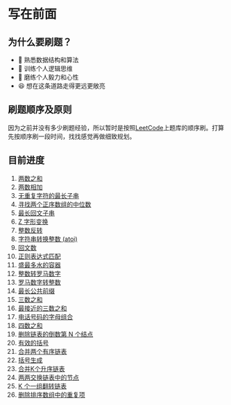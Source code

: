 # 写在前面

## 为什么要刷题？

* 👀 熟悉数据结构和算法
* 🧠 训练个人逻辑思维
* 👨 磨练个人毅力和心性
* 😆 想在这条道路走得更远更敞亮

## 刷题顺序及原则

因为之前并没有多少刷题经验，所以暂时是按照[LeetCode](https://leetcode-cn.com/)上题库的顺序刷。打算先按顺序刷一段时间，找找感觉再做细致规划。

## 目前进度

1. [两数之和](./two-sum.md)
2. [两数相加](./add-two-numbers.md)
3. [无重复字符的最长子串](./longest-substring-without-repeating-characters.md)
4. [寻找两个正序数组的中位数](./median-of-two-sorted-arrays.md)
5. [最长回文子串](./longest-palindromic-substring.md)
6. [Z 字形变换](./zigzag-conversion.md)
7. [整数反转](./reverse-integer.md)
8. [字符串转换整数 (atoi)](./string-to-integer-atoi.md)
9. [回文数](./palindrome-number.md)
10. [正则表达式匹配](./regular-expression-matching.md)
11. [盛最多水的容器](./container-with-most-water.md)
12. [整数转罗马数字](./integer-to-roman.md)
13. [罗马数字转整数](./roman-to-integer.md)
14. [最长公共前缀](./longest-common-prefix.md)
15. [三数之和](./3sum.md)
16. [最接近的三数之和](./3sum-closest.md)
17. [电话号码的字母组合](./letter-combinations-of-a-phone-number.md)
18. [四数之和](./4sum.md)
19. [删除链表的倒数第 N 个结点](./remove-nth-node-from-end-of-list.md)
20. [有效的括号](./valid-parentheses.md)
21. [合并两个有序链表](./merge-two-sorted-lists.md)
22. [括号生成](./generate-parentheses.md)
23. [合并K个升序链表](./merge-k-sorted-lists.md)
24. [两两交换链表中的节点](./swap-nodes-in-pairs.md)
25. [K 个一组翻转链表](./reverse-nodes-in-k-group.md)
26. [删除排序数组中的重复项](./remove-duplicates-from-sorted-array.md)
